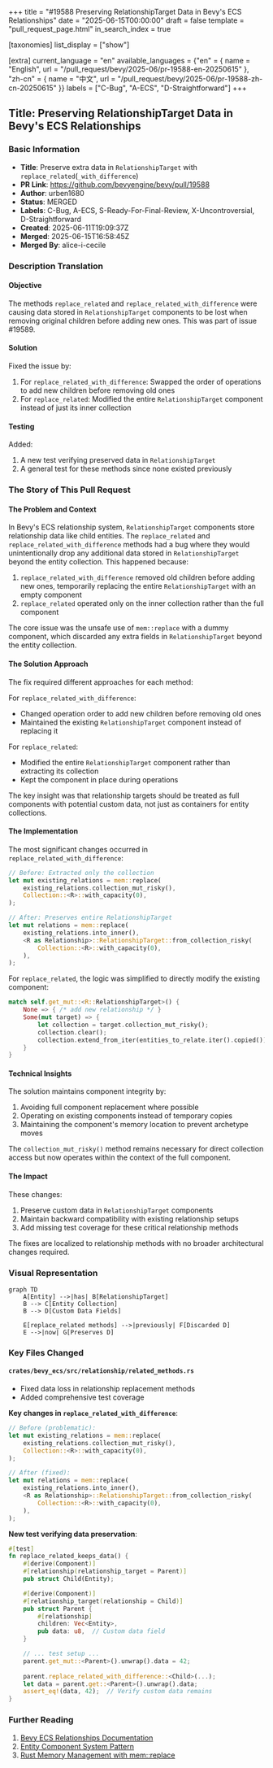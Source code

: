 +++
title = "#19588 Preserving RelationshipTarget Data in Bevy's ECS Relationships"
date = "2025-06-15T00:00:00"
draft = false
template = "pull_request_page.html"
in_search_index = true

[taxonomies]
list_display = ["show"]

[extra]
current_language = "en"
available_languages = {"en" = { name = "English", url = "/pull_request/bevy/2025-06/pr-19588-en-20250615" }, "zh-cn" = { name = "中文", url = "/pull_request/bevy/2025-06/pr-19588-zh-cn-20250615" }}
labels = ["C-Bug", "A-ECS", "D-Straightforward"]
+++

## Title: Preserving RelationshipTarget Data in Bevy's ECS Relationships

### Basic Information
- **Title**: Preserve extra data in `RelationshipTarget` with `replace_related`(`_with_difference`)
- **PR Link**: https://github.com/bevyengine/bevy/pull/19588
- **Author**: urben1680
- **Status**: MERGED
- **Labels**: C-Bug, A-ECS, S-Ready-For-Final-Review, X-Uncontroversial, D-Straightforward
- **Created**: 2025-06-11T19:09:37Z
- **Merged**: 2025-06-15T16:58:45Z
- **Merged By**: alice-i-cecile

### Description Translation
#### Objective
The methods `replace_related` and `replace_related_with_difference` were causing data stored in `RelationshipTarget` components to be lost when removing original children before adding new ones. This was part of issue #19589.

#### Solution
Fixed the issue by:
1. For `replace_related_with_difference`: Swapped the order of operations to add new children before removing old ones
2. For `replace_related`: Modified the entire `RelationshipTarget` component instead of just its inner collection

#### Testing
Added:
1. A new test verifying preserved data in `RelationshipTarget`
2. A general test for these methods since none existed previously

### The Story of This Pull Request

#### The Problem and Context
In Bevy's ECS relationship system, `RelationshipTarget` components store relationship data like child entities. The `replace_related` and `replace_related_with_difference` methods had a bug where they would unintentionally drop any additional data stored in `RelationshipTarget` beyond the entity collection. This happened because:

1. `replace_related_with_difference` removed old children before adding new ones, temporarily replacing the entire `RelationshipTarget` with an empty component
2. `replace_related` operated only on the inner collection rather than the full component

The core issue was the unsafe use of `mem::replace` with a dummy component, which discarded any extra fields in `RelationshipTarget` beyond the entity collection.

#### The Solution Approach
The fix required different approaches for each method:

For `replace_related_with_difference`:
- Changed operation order to add new children before removing old ones
- Maintained the existing `RelationshipTarget` component instead of replacing it

For `replace_related`:
- Modified the entire `RelationshipTarget` component rather than extracting its collection
- Kept the component in place during operations

The key insight was that relationship targets should be treated as full components with potential custom data, not just as containers for entity collections.

#### The Implementation
The most significant changes occurred in `replace_related_with_difference`:

```rust
// Before: Extracted only the collection
let mut existing_relations = mem::replace(
    existing_relations.collection_mut_risky(),
    Collection::<R>::with_capacity(0),
);

// After: Preserves entire RelationshipTarget
let mut relations = mem::replace(
    existing_relations.into_inner(),
    <R as Relationship>::RelationshipTarget::from_collection_risky(
        Collection::<R>::with_capacity(0),
    ),
);
```

For `replace_related`, the logic was simplified to directly modify the existing component:

```rust
match self.get_mut::<R::RelationshipTarget>() {
    None => { /* add new relationship */ }
    Some(mut target) => {
        let collection = target.collection_mut_risky();
        collection.clear();
        collection.extend_from_iter(entities_to_relate.iter().copied());
    }
}
```

#### Technical Insights
The solution maintains component integrity by:
1. Avoiding full component replacement where possible
2. Operating on existing components instead of temporary copies
3. Maintaining the component's memory location to prevent archetype moves

The `collection_mut_risky()` method remains necessary for direct collection access but now operates within the context of the full component.

#### The Impact
These changes:
1. Preserve custom data in `RelationshipTarget` components
2. Maintain backward compatibility with existing relationship setups
3. Add missing test coverage for these critical relationship methods

The fixes are localized to relationship methods with no broader architectural changes required.

### Visual Representation

```mermaid
graph TD
    A[Entity] -->|has| B[RelationshipTarget]
    B --> C[Entity Collection]
    B --> D[Custom Data Fields]
    
    E[replace_related methods] -->|previously| F[Discarded D]
    E -->|now| G[Preserves D]
```

### Key Files Changed

#### `crates/bevy_ecs/src/relationship/related_methods.rs`
- Fixed data loss in relationship replacement methods
- Added comprehensive test coverage

**Key changes in `replace_related_with_difference`**:
```rust
// Before (problematic):
let mut existing_relations = mem::replace(
    existing_relations.collection_mut_risky(),
    Collection::<R>::with_capacity(0),
);

// After (fixed):
let mut relations = mem::replace(
    existing_relations.into_inner(),
    <R as Relationship>::RelationshipTarget::from_collection_risky(
        Collection::<R>::with_capacity(0),
    ),
);
```

**New test verifying data preservation**:
```rust
#[test]
fn replace_related_keeps_data() {
    #[derive(Component)]
    #[relationship(relationship_target = Parent)]
    pub struct Child(Entity);

    #[derive(Component)]
    #[relationship_target(relationship = Child)]
    pub struct Parent {
        #[relationship]
        children: Vec<Entity>,
        pub data: u8,  // Custom data field
    }

    // ... test setup ...
    parent.get_mut::<Parent>().unwrap().data = 42;
    
    parent.replace_related_with_difference::<Child>(...);
    let data = parent.get::<Parent>().unwrap().data;
    assert_eq!(data, 42);  // Verify custom data remains
}
```

### Further Reading
1. [Bevy ECS Relationships Documentation](https://bevyengine.org/learn/book/ecs/relationships/)
2. [Entity Component System Pattern](https://en.wikipedia.org/wiki/Entity_component_system)
3. [Rust Memory Management with mem::replace](https://doc.rust-lang.org/std/mem/fn.replace.html)